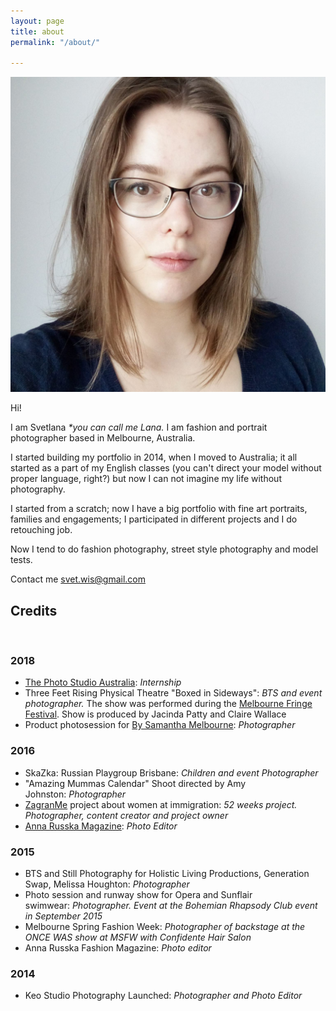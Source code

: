 ```yaml
---
layout: page
title: about
permalink: "/about/"

---
```

<img class="col one right" src="/media/avatar.jpg" alt="avatar">

Hi!

I am Svetlana <i>*you can call me Lana.</i> I am fashion and portrait photographer based in Melbourne, Australia.

I started building my portfolio in 2014, when I moved to Australia; it all started as a part of my English classes (you can't direct your model without proper language, right?) but now I can not imagine my life without photography.

I started from a scratch; now I have a big portfolio with fine art portraits, families and engagements; I participated in different projects and I do retouching job.

Now I tend to do fashion photography, street style photography and model tests.

Contact me svet.wis@gmail.com

## Credits

<br/>

### **2018**

* [The Photo Studio Australia](https://thephotostudio.com.au/): _Internship_
* Three Feet Rising Physical Theatre "Boxed in Sideways": _BTS and event photographer._ The show was performed during the [Melbourne Fringe Festival](https://melbournefringe.com.au/). Show is produced by Jacinda Patty and Claire Wallace
* Product photosession for [By Samantha Melbourne](https://www.bysamantha.net/): _Photographer_

### **2016**

* SkaZka: Russian Playgroup Brisbane: _Children and event Photographer_
* "Amazing Mummas Calendar" Shoot directed by Amy Johnston: _Photographer_
* [ZagranMe](https://www.facebook.com/zagranme/) project about women at immigration: _52 weeks project. Photographer, content creator and project owner_
* [Anna Russka Magazine](https://www.annarusska.ru): _Photo Editor_

### **2015**

* BTS and Still Photography for Holistic Living Productions, Generation Swap, Melissa Houghton: _Photographer_
* Photo session and runway show for Opera and Sunflair swimwear: _Photographer. Event at the Bohemian Rhapsody Club event in September 2015_
* Melbourne Spring Fashion Week: _Photographer of backstage at the ONCE WAS show at MSFW with Confidente Hair Salon_
* Anna Russka Fashion Magazine: _Photo editor_

### **2014**

* Keo Studio Photography Launched: _Photographer and Photo Editor_

<br/>

<span class="contacticon center">
<a href="mailto:svet.wis@gmail.com"><i class="fa fa-envelope-square"></i></a>
<a href="https://www.facebook.com/keostudio" target="_blank"><i class="fa fa-facebook-square"></i></a>
<a href="https://keo-studio.pixieset.com/" target="_blank"><i class="fa fa-tumblr-square"></i></a>
<a href="https://www.instagram.com/keo_studio_photography" target="_blank"><i class="fa fa-instagram-square"></i></a>
</span>